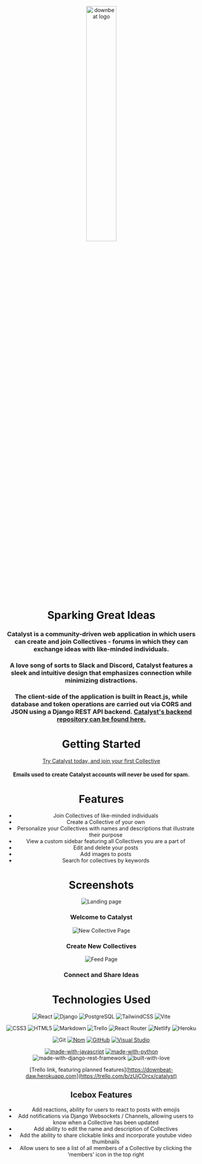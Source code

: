 <div align='center'>

<img style="width: 40%;" src="https://i.imgur.com/VJsNZvm.png" alt="downbeat logo"/><img>  
    
    
# Sparking Great Ideas

### Catalyst is a community-driven web application in which users can create and join Collectives - forums in which they can exchange ideas with like-minded individuals.
### A love song of sorts to Slack and Discord, Catalyst features a sleek and intuitive design that emphasizes connection while minimizing distractions.  

  
### The client-side of the application is built in React.js, while database and token operations are carried out via CORS and JSON using a Django REST API backend. [Catalyst's backend repository can be found here.](https://github.com/Vilem-McKael/catalyst-django)  
  

# Getting Started

[Try Catalyst today, and join your first Collective](https://zippy-cranachan-baf821.netlify.app)

#### Emails used to create Catalyst accounts will never be used for spam.

# Features

- Join Collectives of like-minded individuals
- Create a Collective of your own
- Personalize your Collectives with names and descriptions that illustrate their purpose
- View a custom sidebar featuring all Collectives you are a part of
- Edit and delete your posts
- Add images to posts
- Search for collectives by keywords


# Screenshots


    
![Landing page](https://i.imgur.com/QMkXoTd.png)
### Welcome to Catalyst

![New Collective Page](https://i.imgur.com/6R40y42.png)
### Create New Collectives

![Feed Page](https://i.imgur.com/32KkZCO.png)  
    
### Connect and Share Ideas
    


# Technologies Used

![React](https://img.shields.io/badge/react-%2320232a.svg?style=for-the-badge&logo=react&logoColor=%2361DAFB)
![Django](https://img.shields.io/badge/Django-092E20?style=for-the-badge&logo=django&logoColor=white)
![PostgreSQL](https://img.shields.io/badge/PostgreSQL-316192?style=for-the-badge&logo=postgresql&logoColor=white)
![TailwindCSS](https://img.shields.io/badge/tailwindcss-%2338B2AC.svg?style=for-the-badge&logo=tailwind-css&logoColor=white)
![Vite](https://img.shields.io/badge/vite-%23646CFF.svg?style=for-the-badge&logo=vite&logoColor=white)

![CSS3](https://img.shields.io/badge/css3-%231572B6.svg?style=for-the-badge&logo=css3&logoColor=white)
![HTML5](https://img.shields.io/badge/html5-%23E34F26.svg?style=for-the-badge&logo=html5&logoColor=white)
![Markdown](https://img.shields.io/badge/markdown-%23000000.svg?style=for-the-badge&logo=markdown&logoColor=white)
![Trello](https://img.shields.io/badge/Trello-%23026AA7.svg?style=for-the-badge&logo=Trello&logoColor=white)
![React Router](https://img.shields.io/badge/React_Router-CA4245?style=for-the-badge&logo=react-router&logoColor=white)
![Netlify](https://img.shields.io/badge/Netlify-00C7B7?style=for-the-badge&logo=netlify&logoColor=white)
![Heroku](https://img.shields.io/badge/heroku-%23430098.svg?style=for-the-badge&logo=heroku&logoColor=white)

![Git](https://img.shields.io/badge/git-%23F05033.svg?style=for-the-badge&logo=git&logoColor=white)
[![Npm](https://badgen.net/badge/icon/npm?icon=npm&label)](https://https://npmjs.com/)
[![GitHub](https://badgen.net/badge/icon/github?icon=github&label)](https://github.com)
[![Visual Studio](https://badgen.net/badge/icon/visualstudio?icon=visualstudio&label)](https://visualstudio.microsoft.com)

[![made-with-javascript](https://img.shields.io/badge/Made%20with-JavaScript-1f425f.svg)](https://www.javascript.com)
[![made-with-python](https://img.shields.io/badge/Made%20with-Python3-orange)](https://www.python.org)
![made-with-django-rest-framework](https://img.shields.io/badge/Made%20with-Django%20REST%20Framework-green)
![built-with-love](https://img.shields.io/badge/Made%20with-Love-red)
    
    
[Trello link, featuring planned features](https://downbeat-daw.herokuapp.com](https://trello.com/b/zUjCOrcx/catalyst)

## Icebox Features

- Add reactions, ability for users to react to posts with emojis
- Add notifications via Django Websockets / Channels, allowing users to know when a Collective has been updated
- Add ability to edit the name and description of Collectives
- Add the ability to share clickable links and incorporate youtube video thumbnails
- Allow users to see a list of all members of a Collective by clicking the 'members' icon in the top right

</div>
